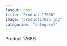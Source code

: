 ```yaml
---
layout: post
title: "Product 17686"
image: "product17686.jpg"
categories: "category1"
---
```

Product 17686
